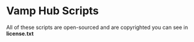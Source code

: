 # Vamp Hub Scripts

All of these scripts are open-sourced and are copyrighted you can see in **license.txt**
